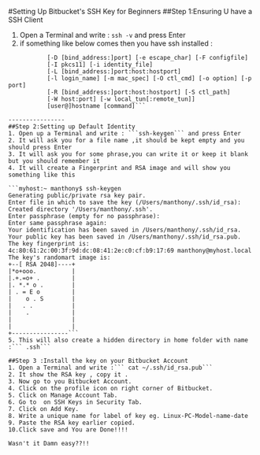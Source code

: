 #Setting Up Bitbucket's SSH Key for Beginners
##Step 1:Ensuring U have a SSH Client
1. Open a Terminal and write : ```ssh -v``` and press Enter
2. if something like below comes then you have ssh installed :  

```usage: ssh [-1246AaCfgKkMNnqsTtVvXxYy] [-b bind_address] [-c cipher_spec]  
           [-D [bind_address:]port] [-e escape_char] [-F configfile]  
           [-I pkcs11] [-i identity_file]  
           [-L [bind_address:]port:host:hostport]  
           [-l login_name] [-m mac_spec] [-O ctl_cmd] [-o option] [-p port]  
           [-R [bind_address:]port:host:hostport] [-S ctl_path]  
           [-W host:port] [-w local_tun[:remote_tun]]  
           [user@]hostname [command]```  

----------------
##Step 2:Setting up Default Identity
1. Open up a Terminal and write : ```ssh-keygen``` and press Enter
2. It will ask you for a file name ,it should be kept empty and you should press Enter
3. It will ask you for some phrase,you can write it or keep it blank but you should remember it 
4. It will create a Fingerprint and RSA image and will show you something like this  

```myhost:~ manthony$ ssh-keygen    
Generating public/private rsa key pair.  
Enter file in which to save the key (/Users/manthony/.ssh/id_rsa):   
Created directory '/Users/manthony/.ssh'.  
Enter passphrase (empty for no passphrase):   
Enter same passphrase again:   
Your identification has been saved in /Users/manthony/.ssh/id_rsa.  
Your public key has been saved in /Users/manthony/.ssh/id_rsa.pub.  
The key fingerprint is:  
4c:80:61:2c:00:3f:9d:dc:08:41:2e:c0:cf:b9:17:69 manthony@myhost.local  
The key's randomart image is:  
+--[ RSA 2048]----+  
|*o+ooo.          |  
|.+.=o+ .         | 
|. *.* o .        | 
| . = E o         |  
|    o . S        |  
|   . .           |  
|    .            |  
|                 |  
|                 |  
+----------------```  
5. This will also create a hidden directory in home folder with name :``` .ssh```    

##Step 3 :Install the key on your Bitbucket Account 
1. Open a Terminal and write :``` cat ~/.ssh/id_rsa.pub```
2. It show the RSA key , copy it .
3. Now go to you Bitbucket Account.
4. Click on the profile icon on right corner of Bitbucket.
5. Click on Manage Account Tab.
6. Go to  on SSH Keys in Security Tab.
7. Click on Add Key.
8. Write a unique name for label of key eg. Linux-PC-Model-name-date
9. Paste the RSA key earlier copied.
10.Click save and You are Done!!!!

Wasn't it Damn easy??!!


